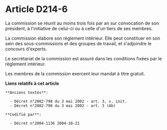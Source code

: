 # Article D214-6

La commission se réunit au moins trois fois par an sur convocation de son président, à l'initiative de celui-ci ou à celle
d'un tiers de ses membres.

La commission élabore son règlement intérieur. Elle peut constituer en son sein des sous-commissions et des groupes de
travail, et s'adjoindre le concours d'experts.

Le secrétariat de la commission est assuré dans les conditions fixées par le règlement intérieur.

Les membres de la commission exercent leur mandat à titre gratuit.

**Liens relatifs à cet article**

	**Anciens textes**:

	  - Décret n°2002-798 du 3 mai 2002 - art. 3, v. init.
	  - Décret n°2002-798 du 3 mai 2002 - art. 3 (Ab)

	**Codifié par**:

	  - Décret n°2004-1136 2004-10-21
